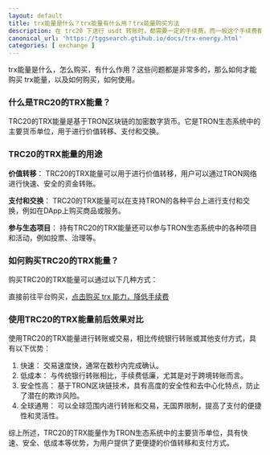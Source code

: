 ```yaml
---
layout: default
title: trx能量是什么？trx能量有什么用？trx能量购买方法
description: 在 trc20 下进行 usdt 转账时，都需要一定的手续费，而一般这个手续费都比较多，为了降低手续费一般情况下，我们需要去购买 trx 能量，那么什么是 trx 能量，怎么购买，以及如何使用。
canonical_url: 'https://tggsearch.gtihub.io/docs/trx-energy.html'
categories: [ exchange ]
---
```

trx能量是什么，怎么购买，有什么作用？这些问题都是非常多的，那么如何才能购买 trx能量，以及如何购买，如何使用。

### 什么是TRC20的TRX能量？
TRC20的TRX能量是基于TRON区块链的加密数字货币。它是TRON生态系统中的主要货币单位，用于进行价值转移、支付和交换。

### TRC20的TRX能量的用途
**价值转移**： TRC20的TRX能量可以用于进行价值转移，用户可以通过TRON网络进行快速、安全的资金转账。

**支付和交换**： TRC20的TRX能量可以在支持TRON的各种平台上进行支付和交换，例如在DApp上购买商品或服务。

**参与生态项目**： 持有TRC20的TRX能量还可以参与TRON生态系统中的各种项目和活动，例如投票、治理等。

### 如何购买TRC20的TRX能量？
购买TRC20的TRX能量可以通过以下几种方式：

直接前往平台购买，[点击购买 trx 能力，降低手续费](./302.html?target=http://tggsearch.shop?from=10664&cid=27&mid=135)

### 使用TRC20的TRX能量前后效果对比
使用TRC20的TRX能量进行转账或交易，相比传统银行转账或其他支付方式，具有以下优势：

1. 快速： 交易速度快，通常在数秒内完成确认。
2. 低成本： 与传统银行转账相比，手续费低廉，尤其是对于跨境转账而言。
3. 安全性高： 基于TRON区块链技术，具有高度的安全性和去中心化特点，防止了潜在的欺诈风险。
4. 全球通用： 可以全球范围内进行转账和交易，无国界限制，提高了支付的便捷性和灵活性。

综上所述，TRC20的TRX能量作为TRON生态系统中的主要货币单位，具有快速、安全、低成本等优势，为用户提供了更便捷的价值转移和支付方式。